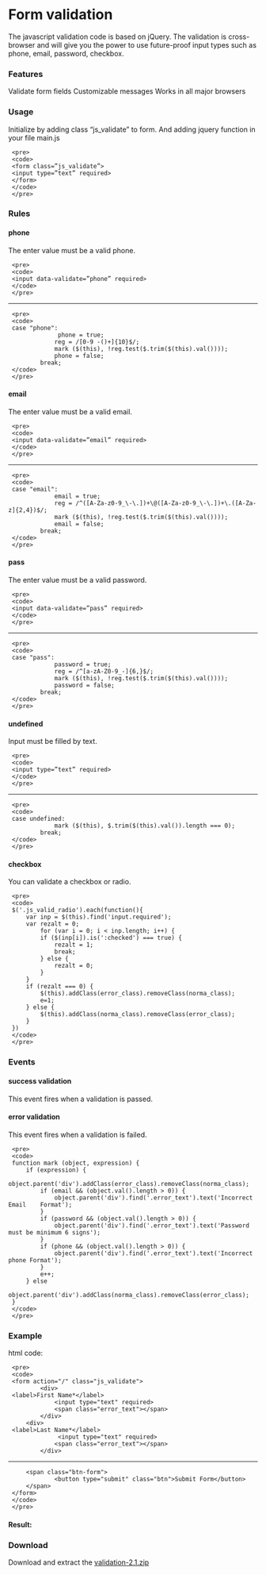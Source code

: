 # Form validation

The javascript validation code is based on jQuery. The validation is cross-browser and will give you the power to use future-proof input types such as phone, email, password, checkbox.

### Features

Validate form fields
Customizable messages
Works in all major browsers

### Usage

Initialize by adding class “js_validate” to form. And adding jquery function in your file main.js

     <pre>
     <code>
     <form class=”js_validate”>
     <input type=”text” required>
     </form>
     </code>
     </pre>

### Rules
#### phone
The enter value must be a valid phone.

     <pre>
     <code>
     <input data-validate=”phone” required>
     </code>
     </pre>
------

     <pre>
     <code>
     case "phone":
                  phone = true;
                 reg = /[0-9 -()+]{10}$/;
                 mark ($(this), !reg.test($.trim($(this).val())));
                 phone = false;
             break;
     </code>
     </pre>


#### email

The enter value must be a valid email.

     <pre>
     <code>
     <input data-validate=”email” required>
     </code>
     </pre>
--------

     <pre>
     <code>
     case "email":
                 email = true;
                 reg = /^([A-Za-z0-9_\-\.])+\@([A-Za-z0-9_\-\.])+\.([A-Za-z]{2,4})$/;
                 mark ($(this), !reg.test($.trim($(this).val())));
                 email = false;
             break;
     </code>
     </pre>


#### pass

The enter value must be a valid password.

     <pre>
     <code>
     <input data-validate=”pass” required>
     </code>
     </pre>
-------

     <pre>
     <code>
     case "pass":
                 password = true;
                 reg = /^[a-zA-Z0-9_-]{6,}$/;
                 mark ($(this), !reg.test($.trim($(this).val())));
                 password = false;
             break;
     </code>
     </pre>


#### undefined

Input must be filled by text.

     <pre>
     <code>
     <input type=”text” required>
     </code>
     </pre>
-------

     <pre>
     <code>
     case undefined:
                 mark ($(this), $.trim($(this).val()).length === 0);
             break;
     </code>
     </pre>


#### checkbox

You can validate a checkbox or radio.

     <pre>
     <code>
     $('.js_valid_radio').each(function(){
         var inp = $(this).find('input.required');
         var rezalt = 0;
             for (var i = 0; i < inp.length; i++) {
             if ($(inp[i]).is(':checked') === true) {
                 rezalt = 1;
                 break;
             } else {
                 rezalt = 0;
             }
         }
         if (rezalt === 0) {
             $(this).addClass(error_class).removeClass(norma_class);
             e=1;
         } else {
             $(this).addClass(norma_class).removeClass(error_class);
         }
     })
     </code>
     </pre>

### Events

#### success validation

This event fires when a validation is passed.

#### error validation

This event fires when a validation is failed.

     <pre>
     <code>
     function mark (object, expression) {
         if (expression) {
             object.parent('div').addClass(error_class).removeClass(norma_class);
             if (email && (object.val().length > 0)) {
                 object.parent('div').find('.error_text').text('Incorrect Email    Format');
             }
             if (password && (object.val().length > 0)) {
                 object.parent('div').find('.error_text').text('Password must be minimum 6 signs');
             }
             if (phone && (object.val().length > 0)) {
                 object.parent('div').find('.error_text').text('Incorrect phone Format');
             }
             e++;
         } else
             object.parent('div').addClass(norma_class).removeClass(error_class);
     }
     </code>
     </pre>

### Example

html code:

     <pre>
     <code>
     <form action="/" class="js_validate">  
             <div>
     <label>First Name*</label>
                 <input type="text" required>            
                 <span class="error_text"></span>
             </div>
         <div>
     <label>Last Name*</label>
                  <input type="text" required>            
                 <span class="error_text"></span>
             </div>
---------
         <span class="btn-form">
                 <button type="submit" class="btn">Submit Form</button>
         </span>
     </form>
     </code>
     </pre>

#### Result:



### Download

Download and extract the [validation-2.1.zip](https://sites.google.com/site/artjokerwiki/baza-znanij/razrabotka/html/validacia-form/validation-2.1.zip?attredirects=0&amp;d=1)




